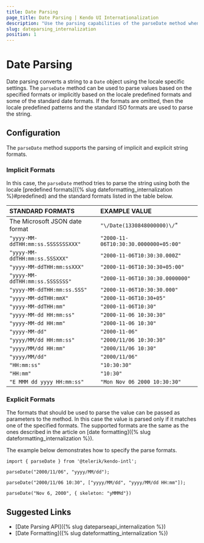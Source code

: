 ```yaml
---
title: Date Parsing
page_title: Date Parsing | Kendo UI Internationalization
description: "Use the parsing capabilities of the parseDate method when working with the Kendo UI Internationalization package."
slug: dateparsing_internalization
position: 1
---
```


# Date Parsing

Date parsing converts a string to a `Date` object using the locale specific settings. The `parseDate` method can be used to parse values based on the specified formats or implicitly based on the locale predefined formats and some of the standard date formats. If the formats are omitted, then the locale predefined patterns and the standard ISO formats are used to parse the string.

## Configuration

The `parseDate` method supports the parsing of implicit and explicit string formats.

### Implicit Formats

In this case, the `parseDate` method tries to parse the string using both the locale [predefined formats]({% slug dateformatting_internalization %}#predefined) and the standard formats listed in the table below.

| STANDARD FORMATS                   | EXAMPLE VALUE                         |
| :---                               | :---                                  |
| The Microsoft JSON date format     | `"\/Date(1330848000000)\/`"           |  
| `"yyyy-MM-ddTHH:mm:ss.SSSSSSSXXX"` | `"2000-11-06T10:30:30.0000000+05:00"` |
| `"yyyy-MM-ddTHH:mm:ss.SSSXXX"`     | `"2000-11-06T10:30:30.000Z"`          |
| `"yyyy-MM-ddTHH:mm:ssXXX"`         | `"2000-11-06T10:30:30+05:00"`         |
| `"yyyy-MM-ddTHH:mm:ss.SSSSSSS"`    | `"2000-11-06T10:30:30.0000000"`       |
| `"yyyy-MM-ddTHH:mm:ss.SSS"`        | `"2000-11-06T10:30:30.000"`           |
| `"yyyy-MM-ddTHH:mmX"`              | `"2000-11-06T10:30+05"`               |
| `"yyyy-MM-ddTHH:mm"`               | `"2000-11-06T10:30"`                  |
| `"yyyy-MM-dd HH:mm:ss"`            | `"2000-11-06 10:30:30"`               |
| `"yyyy-MM-dd HH:mm"`               | `"2000-11-06 10:30"`                  |
| `"yyyy-MM-dd"`                     | `"2000-11-06"`                        |
| `"yyyy/MM/dd HH:mm:ss"`            | `"2000/11/06 10:30:30"`               |
| `"yyyy/MM/dd HH:mm"`               | `"2000/11/06 10:30"`                  |
| `"yyyy/MM/dd"`                     | `"2000/11/06"`                        |
| `"HH:mm:ss"`                       | `"10:30:30"`                          |
| `"HH:mm"`                          | `"10:30"`                             |
| `"E MMM dd yyyy HH:mm:ss"`         | `"Mon Nov 06 2000 10:30:30"`          |

### Explicit Formats

The formats that should be used to parse the value can be passed as parameters to the method. In this case the value is parsed only if it matches one of the specified formats. The supported formats are the same as the ones described in the article on [date formatting]({% slug dateformatting_internalization %}).

The example below demonstrates how to specify the parse formats.

    import { parseDate } from '@telerik/kendo-intl';

    parseDate("2000/11/06", "yyyy/MM/dd");

    parseDate("2000/11/06 10:30", ["yyyy/MM/dd", "yyyy/MM/dd HH:mm"]);

    parseDate("Nov 6, 2000", { skeleton: "yMMMd"})

## Suggested Links

* [Date Parsing API]({% slug dateparseapi_internalization %})
* [Date Formatting]({% slug dateformatting_internalization %})
